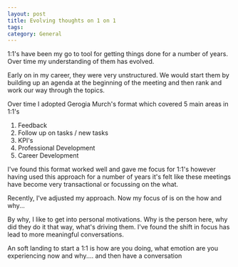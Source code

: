 ```yaml
---
layout: post
title: Evolving thoughts on 1 on 1
tags: 
category: General
---
```


1:1's have been my go to tool for getting things done for a number of years. Over time my understanding of them has evolved.

Early on in my career, they were very unstructured. We would start them by building up an agenda at the beginning of the meeting and then rank and work our way through the topics.

Over time I adopted Gerogia Murch's format which covered 5 main areas in 1:1's

1) Feedback 
2) Follow up on tasks / new tasks 
3) KPI's 
4) Professional Development 
5) Career Development 

I've found this format worked well and gave me focus for 1:1's however having used this approach for a number of years it's felt like these meetings have become very transactional or focussing on the what.

Recently, I've adjusted my approach. Now my focus of is on the how and why... 

By why, I like to get into personal motivations. Why is the person here, why did they do it that way, what's driving them. I've found the shift in focus has lead to more meaningful conversations.

An soft landing to start a 1:1 is how are you doing, what emotion are you experiencing now and why.... and then have a conversation

